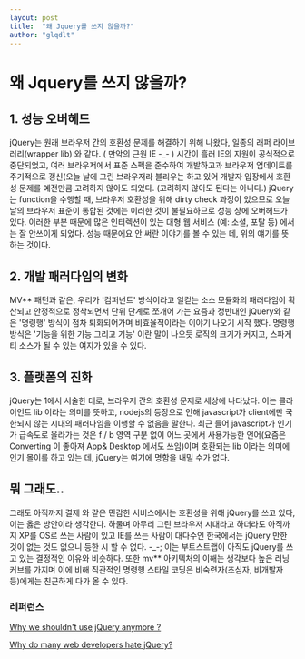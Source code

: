 ```yaml
---
layout: post
title:  "왜 Jquery를 쓰지 않을까?"
author: "glqdlt"
---
```


# 왜 Jquery를 쓰지 않을까?

## 1. 성능 오버헤드
 jQuery는 원래 브라우저 간의 호환성 문제를 해결하기 위해 나왔다, 일종의 래퍼 라이브러리(wrapper lib) 와 같다. ( 만악의 근원 IE -_- )
시간이 흘러 IE의 지원이 공식적으로 중단되었고, 여러 브라우저에서 표준 스펙을 준수하여 개발하고과 브라우저 업데이트를 주기적으로 갱신(오늘 날에 그린 브라우저라 불리우는 하고 있어
개발자 입장에서 호환성 문제를 예전만큼 고려하지 않아도 되었다. (고려하지 않아도 된다는 아니다.)
jQuery는 function을 수행할 때, 브라우저 호환성을 위해 dirty check 과정이 있으므로 오늘 날의 브라우저 표준이 통합된 것에는 이러한 것이 불필요하므로 성능 상에 오버헤드가 있다.
이러한 부분 때문에 많은 인터렉션이 있는 대형 웹 서비스 (예: 소셜, 포탈 등) 에서는 잘 안쓰이게 되었다. 성능 때문에요 안 써란 이야기를 볼 수 있는 데, 위의 얘기를 뜻하는 것이다.

## 2. 개발 패러다임의 변화
MV** 패턴과 같은, 우리가 '컴퍼넌트' 방식이라고 일컫는 소스 모듈화의 패러다임이 확산되고 안정적으로 정착되면서 단위 단계로 쪼개어 가는 요즘과 정반대인 jQuery와 같은 '명령행' 방식이 점차 퇴화되어가며 비효율적이라는 이야기 나오기 시작 했다. 명령행 방식은 '기능을 위한 기능 그리고 기능' 이란 말이 나오듯 로직의 크기가 커지고, 스파게티 소스가 될 수 있는 여지가 있을 수 있다. 


## 3. 플랫폼의 진화

jQuery는 1에서 서술한 데로, 브라우저 간의 호환성 문제로 세상에 나타났다. 이는 클라이언트 lib 이라는 의미를 뜻하고, nodejs의 등장으로 인해 javascript가 client에만 국한되지 않는 시대의 패러다임을 이행할 수 없음을 말한다. 최근 들어 javascript가 인기가 급속도로 올라가는 것은 f / b 영역 구분 없이 어느 곳에서 사용가능한 언어(요즘은 Converting 이 좋아져 App& Desktop 에서도 쓰임)이며 호환되는 lib 이라는 의미에 인기 몰이를 하고 있는 데, jQuery는 여기에 명함을 내밀 수가 없다.




## 뭐 그래도..

그래도 아직까지 결제 와 같은 민감한 서비스에서는 호환성을 위해 jQuery를 쓰고 있다, 이는 옳은 방안이라 생각한다. 하물며 아무리 그린 브라우저 시대라고 하더라도 아직까지 XP를 OS로 쓰는 사람이 있고 IE를 쓰는 사람이 대다수인 한국에서는 jQuery 만한 것이 없는 것도 없으니 등한 시 할 수 없다. -_-;
이는 부트스트랩이 아직도 jQuery를 쓰고 있는 결정적인 이유와 비슷하다. 또한 mv** 아키텍처의 이해는 생각보다 높은 러닝커브를 가지며 이에 비해 직관적인 명령행 스타일 코딩은 비숙련자(초심자, 비개발자 등)에게는 친근하게 다가 올 수 있다.

### 레퍼런스 
[Why we shouldn't use jQuery anymore ?](https://dev.to/belhassen07/why-i-dont-use-jquery-anymore--8nh)

[Why do many web developers hate jQuery?](https://hashnode.com/post/why-do-many-web-developers-hate-jquery-ciibz8fp801g9j3xtgx19utpe)
